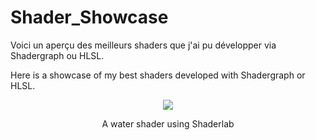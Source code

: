 # Shader_Showcase

Voici un aperçu des meilleurs shaders que j'ai pu développer via Shadergraph ou HLSL.

Here is a showcase of my best shaders developed with Shadergraph or HLSL.

<p align="center">
  <img src="https://user-images.githubusercontent.com/36695417/194731470-b4e6f93f-69db-4304-a303-19e362f26d81.gif" />
</p>
<p align="center">A water shader using Shaderlab</p>

